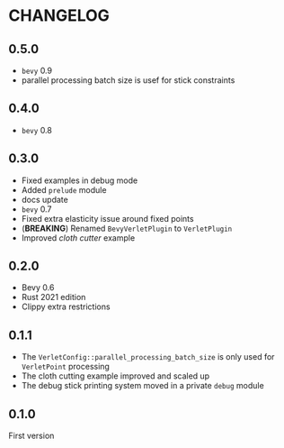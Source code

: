 # CHANGELOG

## 0.5.0

* `bevy` 0.9
* parallel processing batch size is usef for stick constraints

## 0.4.0

* `bevy` 0.8

## 0.3.0

* Fixed examples in debug mode
* Added `prelude` module
* docs update
* `bevy` 0.7
* Fixed extra elasticity issue around fixed points
* (**BREAKING**) Renamed `BevyVerletPlugin` to `VerletPlugin`
* Improved *cloth cutter* example

## 0.2.0

* Bevy 0.6
* Rust 2021 edition
* Clippy extra restrictions

## 0.1.1

* The `VerletConfig::parallel_processing_batch_size` is only used for `VerletPoint` processing
* The cloth cutting example improved and scaled up
* The debug stick printing system moved in a private `debug` module

## 0.1.0

First version
